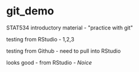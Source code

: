 # git_demo
STAT534 introductory material - "practice with git"

testing from RStudio - 1,2,3

testing from Github - need to pull into RStudio

looks good - from RStudio - *Noice* 